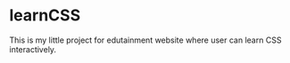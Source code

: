 # learnCSS
This is my little project for edutainment website where user can learn CSS interactively.
